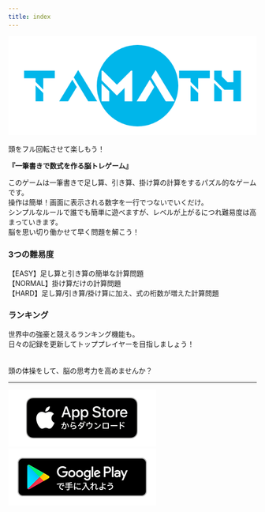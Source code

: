 ```yaml
---
title: index
---
```


![top banner](img_app_logo.png)

頭をフル回転させて楽しもう！

<b>『一筆書きで数式を作る脳トレゲーム』</b>

このゲームは一筆書きで足し算、引き算、掛け算の計算をするパズル的なゲームです。<br>
操作は簡単！画面に表示される数字を一行でつないでいくだけ。<br>
シンプルなルールで誰でも簡単に遊べますが、レベルが上がるにつれ難易度は高まっていきます。<br>
脳を思い切り働かせて早く問題を解こう！<br>

<h3>3つの難易度</h3>
【EASY】足し算と引き算の簡単な計算問題<br>
【NORMAL】掛け算だけの計算問題<br>
【HARD】足し算/引き算/掛け算に加え、式の桁数が増えた計算問題<br>

<h3>ランキング</h3>
世界中の強豪と競えるランキング機能も。<br>
日々の記録を更新してトッププレイヤーを目指しましょう！
<br><br><br>
頭の体操をして、脳の思考力を高めませんか？

-------

[![App store link](img_appstore_banner.jp.png#imgleft)](https://itunes.apple.com/jp/app/id6468984358?mt=8)[![Google Play link](img_google-play-badge.jp.png#imgleft)](https://play.google.com/store/apps/details?id=jp.hyoromo.tamath)
<div class="clear clear_box"></div>